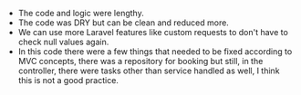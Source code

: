 <p>
    <ul>
        <li>The code and logic were lengthy.</li>
        <li>The code was DRY but can be clean and reduced more.</li>
        <li>We can use more Laravel features like custom requests to don't have to check null values again.</li>
        <li>In this code there were a few things that needed to be fixed according to MVC concepts, there was a repository for booking but still, in the controller, there were tasks other than service handled as well, I think this is not a good practice.</li>
    </ul>
</p>
